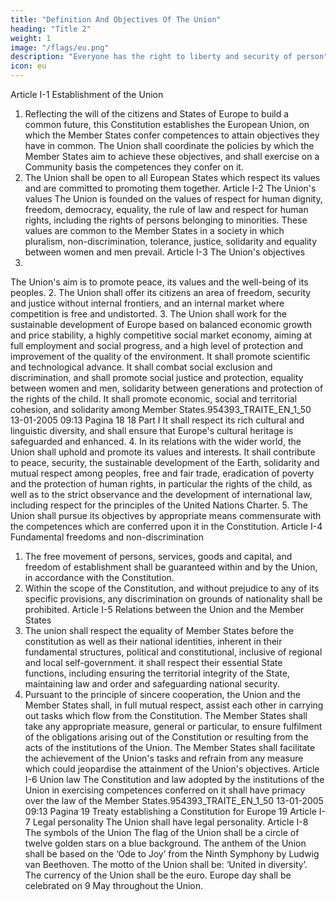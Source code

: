```yaml
---
title: "Definition And Objectives Of The Union"
heading: "Title 2"
weight: 1
image: "/flags/eu.png"
description: "Everyone has the right to liberty and security of person"
icon: eu
---
```



<!-- INTRODUCTORY NOTE
This publication contains the text of the Treaty establishing a Constitution for Europe as signed in
Rome on 29 October 2004 and published in the Official Journal of the European Union on 16
December 2004 (C series, No 310).
It should be noted that this text will take effect only on the date of its entry into force, as provided for
in Article IV-447 (2) of that Treaty.
This text has been produced for documentary purposes and does not involve the responsibility of
the institutions.
Further information on the Constitution and the process for drafting it are available on the site set up
to inform Europe’s citizens: http://europa.eu.int/constitution.
Europe Direct is a service to help you find answers
to your questions about the European Union
Freephone number:
00 800 6 7 8 9 10 11
A great deal of additional information on the European Union is available on the Internet.
It can be accessed through the Europa server (http://europa.eu.int).
Cataloguing data can be found at the end of this publication.
Luxembourg: Office for Official Publications of the European Communities, 2005


PART I ................................................................................................................................................................................ 17
TITLE I — DEFINITION AND OBJECTIVES OF THE UNION ...................................................................................
TITLE II — FUNDAMENTAL RIGHTS AND CITIZENSHIP OF THE UNION ..........................................................
TITLE III — UNION COMPETENCES ............................................................................................................................
TITLE IV — THE UNION'S INSTITUTIONS AND BODIES ........................................................................................
CHAPTER I — THE INSTITUTIONAL FRAMEWORK .....................................................................................
CHAPTER II — THE OTHER UNION INSTITUTIONS AND ADVISORY BODIES .......................................
TITLE V — EXERCISE OF UNION COMPETENCE .....................................................................................................
CHAPTER I — COMMON PROVISIONS ............................................................................................................
CHAPTER II — SPECIFIC PROVISIONS ............................................................................................................
CHAPTER III — ENHANCED COOPERATION .................................................................................................
TITLE VI — THE DEMOCRATIC LIFE OF THE UNION .............................................................................................
TITLE VII — THE UNION'S FINANCES ........................................................................................................................
TITLE VIII — THE UNION AND ITS NEIGHBOURS ..................................................................................................
TITLE IX — UNION MEMBERSHIP .............................................................................................................................. 17
19
20
24
24
31
32
32
35
39
40
42
44
44
PART II — THE CHARTER OF FUNDAMENTAL RIGHTS OF THE UNION ..................................................... 47
PREAMBLE.........................................................................................................................................................................
TITLE I — DIGNITY .........................................................................................................................................................
TITLE II — FREEDOMS ..................................................................................................................................................
TITLE III — EQUALITY ..................................................................................................................................................
TITLE IV — SOLIDARITY ..............................................................................................................................................
TITLE V — CITIZENS' RIGHTS ......................................................................................................................................
TITLE VI — JUSTICE .......................................................................................................................................................
TITLE VII — GENERAL PROVISIONS GOVERNING THE INTERPRETATION AND APPLICATION OF
THE CHARTER .......................................................................................................................................... 47
48
49
52
53
56
58
PART III — THE POLICIES AND FUNCTIONING OF THE UNION .................................................................... 61
TITLE I — PROVISIONS OF GENERAL APPLICATION .............................................................................................
TITLE II — NON-DISCRIMINATION AND CITIZENSHIP ..........................................................................................
TITLE III — INTERNAL POLICIES AND ACTION ......................................................................................................
CHAPTER I — INTERNAL MARKET .................................................................................................................
Section 1 — Establishment and functioning of the internal market ............................................................
Section 2 — Free movement of persons and services .................................................................................
Subsection 1 — Workers ...................................................................................................................
Subsection 2 — Freedom of establishment .......................................................................................
Subsection 3 — Freedom to provide services ...................................................................................
Section 3 — Free movement of goods .........................................................................................................
Subsection 1 — Customs union ........................................................................................................
Subsection 2 — Customs cooperation ...............................................................................................
Subsection 3 — Prohibition of quantitative restrictions ...................................................................
Section 4 — Capital and payments .............................................................................................................. 61
62
64
64
64
65
65
67
69
70
70
71
71
72
59954393_cor_p4
19-01-2005
12:47
Pagina 4
Section 5 — Rules on competition ...............................................................................................................
Subsection 1 — Rules applying to undertakings ..............................................................................
Subsection 2 — Aid granted by Member States ...............................................................................
Section 6 — Fiscal provisions ......................................................................................................................
Section 7 — Common provisions ................................................................................................................
CHAPTER II — ECONOMIC AND MONETARY POLICY ................................................................................
Section 1 — Economic policy ......................................................................................................................
Section 2 — Monetary policy ......................................................................................................................
Section 3 — Institutional provisions ............................................................................................................
Section 4 — Provisions specific to Member States whose currency is the euro .........................................
Section 5 — Transitional provisions ............................................................................................................
CHAPTER III — POLICIES IN OTHER AREAS .................................................................................................
Section 1 — Employment ............................................................................................................................
Section 2 — Social policy ............................................................................................................................
Section 3 — Economic, social and territorial cohesion ...............................................................................
Section 4 — Agriculture and fisheries .........................................................................................................
Section 5 — Environment ............................................................................................................................
Section 6 — Consumer protection ...............................................................................................................
Section 7 — Transport ..................................................................................................................................
Section 8 — Trans-European networks ........................................................................................................
Section 9 — Research and technological development and space ..............................................................
Section 10 — Energy ....................................................................................................................................
CHAPTER IV — AREA OF FREEDOM, SECURITY AND JUSTICE ...............................................................
Section 1 — General provisions ...................................................................................................................
Section 2 — Policies on border checks, asylum and immigration ..............................................................
Section 3 — Judicial cooperation in civil matters .......................................................................................
Section 4 — Judicial cooperation in criminal matters .................................................................................
Section 5 — Police cooperation ...................................................................................................................
CHAPTER V — AREAS WHERE THE UNION MAY TAKE COORDINATING,
COMPLEMENTARY OR SUPPORTING ACTION ..................................................................
Section 1 — Public health ............................................................................................................................
Section 2 — Industry ....................................................................................................................................
Section 3 — Culture .....................................................................................................................................
Section 4 — Tourism ....................................................................................................................................
Section 5 — Education, youth, sport and vocational training .....................................................................
Section 6 — Civil protection ........................................................................................................................
Section 7 — Administrative cooperation .....................................................................................................
TITLE IV — ASSOCIATION OF THE OVERSEAS COUNTRIES AND TERRITORIES ............................................
TITLE V — THE UNION'S EXTERNAL ACTION .........................................................................................................
CHAPTER I — PROVISIONS HAVING GENERAL APPLICATION .................................................................
CHAPTER II — COMMON FOREIGN AND SECURITY POLICY ...................................................................
Section 1 — Common provisions ................................................................................................................
Section 2 — The common security and defence policy ...............................................................................
Section 3 — Financial provisions ................................................................................................................
CHAPTER III — COMMON COMMERCIAL POLICY ......................................................................................
CHAPTER IV — COOPERATION WITH THIRD COUNTRIES AND HUMANITARIAN AID ......................
Section 1 — Development cooperation ........................................................................................................
Section 2 — Economic, financial and technical cooperation with third countries ......................................
Section 3 — Humanitarian aid .....................................................................................................................
CHAPTER V — RESTRICTIVE MEASURES .....................................................................................................
CHAPTER VI — INTERNATIONAL AGREEMENTS ........................................................................................
CHAPTER VII — THE UNION'S RELATIONS WITH INTERNATIONAL ORGANISATIONS AND
THIRD COUNTRIES AND UNION DELEGATIONS ...........................................................
CHAPTER VIII — IMPLEMENTATION OF THE SOLIDARITY CLAUSE ......................................................
74
74
77
79
79
82
82
87
90
91
92
97
97
99
104
105
109
111
111
114
115
118
119
119
120
123
124
127
129
129
131
131
132
133
134
135
135
137
137
139
139
144
147
148
149
149
150
151
152
152
155
155954393_cor_p5
19-01-2005
12:48
Pagina 5
TITLE VI — THE FUNCTIONING OF THE UNION .....................................................................................................
CHAPTER I — PROVISIONS GOVERNING THE INSTITUTIONS .................................................................
Section 1 — The institutions ........................................................................................................................
Subsection 1 — The European Parliament ........................................................................................
Subsection 2 — The European Council ............................................................................................
Subsection 3 — The Council of Ministers ........................................................................................
Subsection 4 — The European Commission .....................................................................................
Subsection 5 — The Court of Justice of the European Union ..........................................................
Subsection 6 — The European Central Bank ....................................................................................
Subsection 7 — The Court of Auditors .............................................................................................
Section 2 — The Union's advisory bodies ...................................................................................................
Subsection 1 — The Committee of the Regions ...............................................................................
Subsection 2 — The Economic and Social Committee ....................................................................
Section 3 — The European Investment Bank ..............................................................................................
Section 4 — Provisions common to Union institutions, bodies, offices and agencies ................................
CHAPTER II — FINANCIAL PROVISIONS .......................................................................................................
Section 1 — The multiannual financial framework .....................................................................................
Section 2 — The Union's annual budget ......................................................................................................
Section 3 — Implementation of the budget and discharge ..........................................................................
Section 4 — Common provisions ................................................................................................................
Section 5 — Combating fraud ......................................................................................................................
CHAPTER III — ENHANCED COOPERATION .................................................................................................
TITLE VII — COMMON PROVISIONS .......................................................................................................................... 156
156
156
156
159
159
160
162
170
171
173
173
174
175
176
179
179
180
183
184
185
186
188
PART IV — GENERAL AND FINAL PROVISIONS .................................................................................................. 193
Protocols and annexes .........................................................................................................................................................
A.
Protocols annexed to the Treaty establishing a Constitution for Europe ................................................................
1.
Protocol on the role of national parliaments in the European Union ...........................................................
2.
Protocol on the application of the principles of subsidiarity and proportionality .......................................
3.
Protocol on the Statute of the Court of Justice of the European Union .......................................................
4.
Protocol on the Statute of the European System of Central Banks and of the European Central Bank .....
5.
Protocol on the Statute of the European Investment Bank ..........................................................................
6.
Protocol on the location of the seats of the institutions and of certain bodies, offices, agencies
and departments of the European Union ......................................................................................................
7.
Protocol on the privileges and immunities of the European Union .............................................................
8.
Protocol on the Treaties and Acts of Accession of the Kingdom of Denmark, Ireland and the United
Kingdom of Great Britain and Northern Ireland, of the Hellenic Republic, of the Kingdom of Spain and
the Portuguese Republic, and of the Republic of Austria, the Republic of Finland and the Kingdom
of Sweden .....................................................................................................................................................
9.
Protocol on the Treaty and the Act of Accession of the Czech Republic, the Republic of Estonia,
the Republic of Cyprus, the Republic of Latvia, the Republic of Lithuania, the Republic of Hungary,
the Republic of Malta, the Republic of Poland, the Republic of Slovenia and the Slovak Republic .........
10. Protocol on the excessive deficit procedure .................................................................................................
11. Protocol on the convergence criteria ............................................................................................................
12. Protocol on the Euro Group ..........................................................................................................................
13. Protocol on certain provisions relating to the United Kingdom of Great Britain and Northern Ireland as
regards economic and monetary union .........................................................................................................
14. Protocol on certain provisions relating to Denmark as regards economic and monetary union .................
15. Protocol on certain tasks of the National Bank of Denmark .......................................................................
16. Protocol on the Pacific Financial Community franc system ........................................................................
17. Protocol on the Schengen acquis integrated into the framework of the European Union ...........................
18. Protocol on the application of certain aspects of Article 3-130 of the Constitution to the United
Kingdom and to Ireland ................................................................................................................................ 210
210
211
214
217
232
254
267
268
274
304
344
346
348
349
352
353
354
355
358954393_cor_p6
19-01-2005
12:49
Pagina 6
19.
Protocol on the position of the United Kingdom and Ireland on policies in respect of border controls,
asylum and immigration, judicial cooperation in civil matters and on police cooperation .........................
20. Protocol on the position of Denmark ...........................................................................................................
21. Protocol on external relations of the Member States with regard to the crossing of external borders ........
22. Protocol on asylum for nationals of Member States ....................................................................................
23. Protocol on permanent structured cooperation established by Article I-41(6) and Article 3-312
of the Constitution ........................................................................................................................................
24. Protocol on Article I-41(2) of the Constitution ............................................................................................
25. Protocol concerning imports into the European Union of petroleum products refined in the
Netherlands Antilles ......................................................................................................................................
26. Protocol on the acquisition of property in Denmark ....................................................................................
27. Protocol on the system of public broadcasting in the Member States .........................................................
28. Protocol concerning Article 3-214 of the Constitution ..............................................................................
29. Protocol on economic, social and territorial cohesion .................................................................................
30. Protocol on special arrangements for Greenland .........................................................................................
31. Protocol on Article 40.3.3 of the Constitution of Ireland ............................................................................
32. Protocol relating to Article I-9(2) of the Constitution on the accession of the Union to the European
Convention on the Protection of Human Rights and Fundamental Freedoms .............................................
33. Protocol on the Acts and Treaties which have supplemented or amended the Treaty establishing
the European Community and the Treaty on European Union ....................................................................
34. Protocol on the transitional provisions relating to the institutions and bodies of the Union .......................
35. Protocol on the financial consequences of the expiry of the Treaty establishing the European
Coal and Steel Community and on the Research Fund for Coal and Steel ................................................
36. Protocol amending the Treaty establishing the European Atomic Energy Community ..............................
Annexes to the Treaty establishing a Constitution for Europe ................................................................................
Annex I — List referred to in Article 3-226 of the Constitution ..........................................................................
Annex II — Overseas countries and territories to which Title IV of Part III of the Constitution applies ............. 396
398
402
403
407
FINAL ACT ....................................................................................................................................................................... 409
A. 428
428
428
428
B.
Declarations concerning provisions of the Constitution .........................................................................................
1.
Declaration on Article I-6 .............................................................................................................................
2.
Declaration on Article I-9(2) ........................................................................................................................
3.
Declaration on Articles I-22, I-27 and I-28 ..................................................................................................
4.
Declaration on Article I-24(7) concerning the European Council decision on the exercise of the
Presidency of the Council .............................................................................................................................
5.
Declaration on Article I-25 ...........................................................................................................................
6.
Declaration on Article I-26 ...........................................................................................................................
7.
Declaration on Article I-27 ...........................................................................................................................
8.
Declaration on Article I-36 ...........................................................................................................................
9.
Declaration on Articles I-43 and III-329 ......................................................................................................
10. Declaration on Article I-51 ...........................................................................................................................
11. Declaration on Article I-57 ...........................................................................................................................
12. Declaration concerning the explanations relating to the Charter of Fundamental Rights ...........................
13. Declaration on Article 3-116 ......................................................................................................................
14. Declaration on Articles III-136 and III-267 .................................................................................................
15. Declaration on Articles III-160 and III-322 .................................................................................................
16. Declaration on Article 3-167(2)(c) ............................................................................................................
17. Declaration on Article 3-184 ......................................................................................................................
18. Declaration on Article 3-213 ......................................................................................................................
19. Declaration on Article 3-220 ......................................................................................................................
20. Declaration on Article 3-243 .....................................................................................................................
21. Declaration on Article 3-248 ......................................................................................................................
22. Declaration on Article 3-256 ......................................................................................................................
23. Declaration on Article 3-273(1), second subparagraph ..............................................................................
360
363
368
369
371
374
375
378
379
380
381
383
384
385
386
389
428
429
430
431
431
431
431
431
432
468
468
468
468
468
469
469
470
470
470
470954393_TRAITE_EN_1_50
24.
25.
09:13
Pagina 7
Declaration on Article 3-296 ......................................................................................................................
Declaration on Article 3-325 concerning the negotiation and conclusion of international
agreements by Member States relating to the area of freedom, security and justice ...................................
Declaration on Article 3-402(4) ..................................................................................................................
Declaration on Article 3-419 ......................................................................................................................
Declaration on Article IV-440(7) ..................................................................................................................
Declaration on Article IV-448(2) ..................................................................................................................
Declaration on the ratification of the Treaty establishing a Constitution for Europe .................................. 470
471
471
471
471
472
Declarations concerning Protocols annexed to the Constitution ............................................................................. 473
Declarations concerning the Protocol on the Treaties and Acts of Accession of the Kingdom of Denmark,
Ireland and the United Kingdom of Great Britain and Northern Ireland, of the Hellenic Republic, of the
Kingdom of Spain and the Portuguese Republic, and of the Republic of Austria, the Republic of Finland and
the Kingdom of Sweden
31. Declaration on the Åland islands ..................................................................................................................
32. Declaration on the Sami people .................................................................................................................... 473
473
26.
27.
28.
29.
30.
B.
13-01-2005
Declarations concerning the Protocol on the Treaty and the Act of Accession of the Czech Republic,
the Republic of Estonia, the Republic of Cyprus, the Republic of Latvia, the Republic of Lithuania, the
Republic of Hungary, the Republic of Malta, the Republic of Poland, the Republic of Slovenia and the
Slovak Republic
33. Declaration on the Sovereign Base Areas of the United Kingdom of Great Britain and Northern
Ireland in Cyprus ..........................................................................................................................................
34. Declaration by the Commission on the Sovereign Base Areas of the United Kingdom of Great
Britain and Northern Ireland in Cyprus ........................................................................................................
35. Declaration on the Ignalina nuclear power plant in Lithuania .....................................................................
36. Declaration on the transit of persons by land between the region of Kaliningrad and other parts
of the Russian Federation .............................................................................................................................
37. Declaration on Unit 1 and Unit 2 of the Bohunice V1 nuclear power plant in Slovakia ............................
38. Declaration on Cyprus ..................................................................................................................................
39. Declaration concerning the Protocol on the position of Denmark ...............................................................
40. Declaration concerning the Protocol on the transitional provisions relating to the institutions
and bodies of the Union ................................................................................................................................
41. Declaration concerning Italy ........................................................................................................................
Declarations by Member States
42. Declaration by the Kingdom of the Netherlands on Article I-55 .................................................................
43. Declaration by the Kingdom of the Netherlands on Article IV-440 ............................................................
44. Declaration by the Federal Republic of Germany, Ireland, the Republic of Hungary, the Republic
of Austria and the Kingdom of Sweden .......................................................................................................
45. Declaration by the Kingdom of Spain and the United Kingdom of Great Britain and Northern Ireland ...
46. Declaration by the United Kingdom of Great Britain and Northern Ireland on the definition of
the term ‘nationals’ .......................................................................................................................................
47. Declaration by the Kingdom of Spain on the definition of the term ‘nationals’ .........................................
48. Declaration by the Kingdom of the United Kingdom of Great Britain and Northern Ireland on
the franchise for elections to the European Parliament ................................................................................
49. Declaration by the Kingdom of Belgium on national parliaments ..............................................................
50. Declaration by the Republic of Latvia and the Republic of Hungary on the spelling of the name
of the single currency in the Treaty establishing a Constitution for Europe ...............................................
470
474
475
475
476
477
477
478
478
480
481
481
481
481
481
482
482
482
482954393_TRAITE_EN_1_50
13-01-2005
09:13
Pagina 8954393_TRAITE_EN_1_50
13-01-2005
09:13
Pagina 9
PREAMBLE
HIS MAJESTY THE KING OF THE BELGIANS, THE PRESIDENT OF THE CZECH REPUBLIC, HER MAJESTY THE
QUEEN OF DENMARK, THE PRESIDENT OF THE FEDERAL REPUBLIC OF GERMANY, THE PRESIDENT OF THE
REPUBLIC OF ESTONIA, THE PRESIDENT OF THE HELLENIC REPUBLIC, HIS MAJESTY THE KING OF SPAIN, THE
PRESIDENT OF THE FRENCH REPUBLIC, THE PRESIDENT OF IRELAND, THE PRESIDENT OF THE ITALIAN
REPUBLIC, THE PRESIDENT OF THE REPUBLIC OF CYPRUS, THE PRESIDENT OF THE REPUBLIC OF LATVIA, THE
PRESIDENT OF THE REPUBLIC OF LITHUANIA, HIS ROYAL HIGHNESS THE GRAND DUKE OF LUXEMBOURG, THE
PRESIDENT OF THE REPUBLIC OF HUNGARY, THE PRESIDENT OF MALTA, HER MAJESTY THE QUEEN OF THE
NETHERLANDS, THE FEDERAL PRESIDENT OF THE REPUBLIC OF AUSTRIA, THE PRESIDENT OF THE REPUBLIC
OF POLAND, THE PRESIDENT OF THE PORTUGUESE REPUBLIC, THE PRESIDENT OF THE REPUBLIC OF
SLOVENIA, THE PRESIDENT OF THE SLOVAK REPUBLIC, THE PRESIDENT OF THE REPUBLIC OF FINLAND, THE
GOVERNMENT OF THE KINGDOM OF SWEDEN, HER MAJESTY THE QUEEN OF THE UNITED KINGDOM OF
GREAT BRITAIN AND NORTHERN IRELAND,
DRAWING INSPIRATION from the cultural, religious and humanist inheritance of Europe, from which
have developed the universal values of the inviolable and inalienable rights of the human person,
freedom, democracy, equality and the rule of law,
BELIEVING that Europe, reunited after bitter experiences, intends to continue along the path of
civilisation, progress and prosperity, for the good of all its inhabitants, including the weakest and
most deprived; that it wishes to remain a continent open to culture, learning and social progress; and
that it wishes to deepen the democratic and transparent nature of its public life, and to strive for
peace, justice and solidarity throughout the world,
CONVINCED that, while remaining proud of their own national identities and history, the peoples of
Europe are determined to transcend their former divisions and, united ever more closely, to forge a
common destiny,
CONVINCED that, thus ‘United in diversity’, Europe offers them the best chance of pursuing, with due
regard for the rights of each individual and in awareness of their responsibilities towards future
generations and the Earth, the great venture which makes of it a special area of human hope,
DETERMINED to continue the work accomplished within the framework of the Treaties establishing
the European Communities and the Treaty on European Union, by ensuring the continuity of the
Community acquis,
GRATEFUL to the members of the European Convention for having prepared the draft of this
Constitution on behalf of the citizens and States of Europe,954393_TRAITE_EN_1_50
13-01-2005
09:13
Pagina 10
10
Preamble
HAVE DESIGNATED AS THEIR PLENIPOTENTIARIES:
HIS MAJESTY THE KING OF THE BELGIANS,
Guy VERHOFSTADT
Prime Minister
Karel DE GUCHT
Minister for Foreign Affairs
THE PRESIDENT OF THE CZECH REPUBLIC,
Stanislav GROSS
Prime Minister
Cyril SVOBODA
Minister for Foreign Affairs
HER MAJESTY THE QUEEN OF DENMARK,
Anders Fogh RASMUSSEN
Prime Minister
Per Stig MØLLER
Minister for Foreign Affairs
THE PRESIDENT OF THE FEDERAL REPUBLIC OF GERMANY,
Gerhard SCHRÖDER
Federal Chancellor
Joseph FISCHER
Federal Minister for Foreign Affairs and Deputy Federal Chancellor954393_cor_p11
19-01-2005
12:53
Pagina 11
Treaty establishing a Constitution for Europe
THE PRESIDENT OF THE REPUBLIC OF ESTONIA,
Juhan PARTS
Prime Minister
Kristiina OJULAND
Minister for Foreign Affairs
THE PRESIDENT OF THE HELLENIC REPUBLIC,
Kostas KARAMANLIS
Prime Minister
Petros G. MOLYVIATIS
Minister of Foreign Affairs
HIS MAJESTY THE KING OF SPAIN,
José Luis RODRÍGUEZ ZAPATERO
President of the Government
Miguel Ángel MORATINOS CUYAUBÉ
Minister for External Affairs and Cooperation
THE PRESIDENT OF THE FRENCH REPUBLIC,
Jacques CHIRAC
President
Jean-Pierre RAFFARIN
Prime Minister
Michel BARNIER
Minister for Foreign Affairs
11954393_TRAITE_EN_1_50
13-01-2005
09:13
Pagina 12
12
Preamble
THE PRESIDENT OF IRELAND,
Bertie AHERN
Taoiseach
Dermot AHERN
Minister for Foreign Affairs
THE PRESIDENT OF THE ITALIAN REPUBLIC,
Silvio BERLUSCONI
Prime Minister
Franco FRATTINI
Minister for Foreign Affairs
THE PRESIDENT OF THE REPUBLIC OF CYPRUS,
Tassos PAPADOPOULOS
President
George IACOVOU
Minister for Foreign Affairs
THE PRESIDENT OF THE REPUBLIC OF LATVIA,
Vaira VĪĶE FREIBERGA
President
Indulis EMSIS
Prime Minister
Artis PABRIKS
Minister for Foreign Affairs954393_TRAITE_EN_1_50
13-01-2005
09:13
Pagina 13
Treaty establishing a Constitution for Europe
THE PRESIDENT OF THE REPUBLIC OF LITHUANIA,
Valdas ADAMKUS
President
Algirdas Mykolas BRAZAUSKAS
Prime Minister
Antanas VALIONIS
Minister of Foreign Affairs
HIS ROYAL HIGHNESS THE GRAND DUKE OF LUXEMBOURG,
Jean-Claude JUNCKER
Prime Minister, Ministre d'Etat
Jean ASSELBORN
Deputy Prime Minister, Minister for Foreign Affairs and Immigration
THE PRESIDENT OF THE REPUBLIC OF HUNGARY,
Ferenc GYURCSÁNY
Prime Minister
László KOVÁCS
Minister for Foreign Affairs
THE PRESIDENT OF MALTA,
The Hon Lawrence GONZI
Prime Minister
The Hon Michael FRENDO
Minister for Foreign Affairs
13954393_TRAITE_EN_1_50
13-01-2005
09:13
Pagina 14
14
Preamble
HER MAJESTY THE QUEEN OF THE NETHERLANDS,
Dr. J. P. BALKENENDE
Prime Minister
Dr. B. R. BOT
Minister for Foreign Affairs
THE FEDERAL PRESIDENT OF THE REPUBLIC OF AUSTRIA,
Dr. Wolfgang SCHÜSSEL
Federal Chancellor
Dr. Ursula PLASSNIK
Federal Minister for Foreign Affairs
THE PRESIDENT OF THE REPUBLIC OF POLAND,
Marek BELKA
Prime Minister
Włodzimierz CIMOSZEWICZ
Minister for Foreign Affairs
THE PRESIDENT OF THE PORTUGUESE REPUBLIC,
Pedro Miguel DE SANTANA LOPES
Prime Minister
António Victor MARTINS MONTEIRO
Minister for Foreign Affairs and the Portuguese Communities954393_TRAITE_EN_1_50
13-01-2005
09:13
Pagina 15
Treaty establishing a Constitution for Europe
THE PRESIDENT OF THE REPUBLIC OF SLOVENIA,
Anton ROP
President of the Government
Ivo VAJGL
Minister for Foreign Affairs
THE PRESIDENT OF THE SLOVAK REPUBLIC,
Mikuláš DZURINDA
Prime Minister
Eduard KUKAN
Minister for Foreign Affairs
THE PRESIDENT OF THE REPUBLIC OF FINLAND,
Matti VANHANEN
Prime Minister
Erkki TUOMIOJA
Minister for Foreign Affairs
THE GOVERNMENT OF THE KINGDOM OF SWEDEN,
Göran PERSSON
Prime Minister
Laila FREIVALDS
Minister for Foreign Affairs
15954393_TRAITE_EN_1_50
13-01-2005
09:13
Pagina 16
16
Preamble
HER MAJESTY THE QUEEN OF THE UNITED KINGDOM OF GREAT BRITAIN AND NORTHERN
IRELAND,
The Rt. Hon Tony BLAIR
Prime Minister
The Rt. Hon Jack STRAW
Secretary of State for Foreign and Commonwealth Affairs
WHO, having exchanged their full powers, found in good and due form, have agreed as follows:954393_TRAITE_EN_1_50
13-01-2005
09:13
Pagina 17
PART I
TITLE I -->



Article I-1
Establishment of the Union
1. Reflecting the will of the citizens and States of Europe to build a common future, this
Constitution establishes the European Union, on which the Member States confer competences to
attain objectives they have in common. The Union shall coordinate the policies by which the
Member States aim to achieve these objectives, and shall exercise on a Community basis the
competences they confer on it.
2. The Union shall be open to all European States which respect its values and are committed to
promoting them together.
Article I-2
The Union's values
The Union is founded on the values of respect for human dignity, freedom, democracy, equality, the
rule of law and respect for human rights, including the rights of persons belonging to minorities.
These values are common to the Member States in a society in which pluralism, non-discrimination,
tolerance, justice, solidarity and equality between women and men prevail.
Article I-3
The Union's objectives
1.
The Union's aim is to promote peace, its values and the well-being of its peoples.
2. The Union shall offer its citizens an area of freedom, security and justice without internal
frontiers, and an internal market where competition is free and undistorted.
3. The Union shall work for the sustainable development of Europe based on balanced economic
growth and price stability, a highly competitive social market economy, aiming at full employment
and social progress, and a high level of protection and improvement of the quality of the
environment. It shall promote scientific and technological advance.
It shall combat social exclusion and discrimination, and shall promote social justice and protection,
equality between women and men, solidarity between generations and protection of the rights of the
child.
It shall promote economic, social and territorial cohesion, and solidarity among Member States.954393_TRAITE_EN_1_50
13-01-2005
09:13
Pagina 18
18
Part I
It shall respect its rich cultural and linguistic diversity, and shall ensure that Europe's cultural heritage
is safeguarded and enhanced.
4. In its relations with the wider world, the Union shall uphold and promote its values and
interests. It shall contribute to peace, security, the sustainable development of the Earth, solidarity
and mutual respect among peoples, free and fair trade, eradication of poverty and the protection of
human rights, in particular the rights of the child, as well as to the strict observance and the
development of international law, including respect for the principles of the United Nations Charter.
5. The Union shall pursue its objectives by appropriate means commensurate with the competences
which are conferred upon it in the Constitution.
Article I-4
Fundamental freedoms and non-discrimination
1. The free movement of persons, services, goods and capital, and freedom of establishment shall
be guaranteed within and by the Union, in accordance with the Constitution.
2. Within the scope of the Constitution, and without prejudice to any of its specific provisions, any
discrimination on grounds of nationality shall be prohibited.
Article I-5
Relations between the Union and the Member States
1. The union shall respect the equality of Member States before the constitution as well as their
national identities, inherent in their fundamental structures, political and constitutional, inclusive of
regional and local self-government. it shall respect their essential State functions, including ensuring
the territorial integrity of the State, maintaining law and order and safeguarding national security.
2. Pursuant to the principle of sincere cooperation, the Union and the Member States shall, in full
mutual respect, assist each other in carrying out tasks which flow from the Constitution.
The Member States shall take any appropriate measure, general or particular, to ensure fulfilment of
the obligations arising out of the Constitution or resulting from the acts of the institutions of the
Union.
The Member States shall facilitate the achievement of the Union's tasks and refrain from any measure
which could jeopardise the attainment of the Union's objectives.
Article I-6
Union law
The Constitution and law adopted by the institutions of the Union in exercising competences
conferred on it shall have primacy over the law of the Member States.954393_TRAITE_EN_1_50
13-01-2005
09:13
Pagina 19
Treaty establishing a Constitution for Europe
19
Article I-7
Legal personality
The Union shall have legal personality.
Article I-8
The symbols of the Union
The flag of the Union shall be a circle of twelve golden stars on a blue background.
The anthem of the Union shall be based on the ‘Ode to Joy’ from the Ninth Symphony by Ludwig van
Beethoven.
The motto of the Union shall be: ‘United in diversity’.
The currency of the Union shall be the euro.
Europe day shall be celebrated on 9 May throughout the Union.


